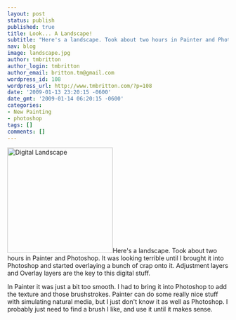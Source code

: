 ```yaml
---
layout: post
status: publish
published: true
title: Look... A Landscape!
subtitle: "Here's a landscape. Took about two hours in Painter and Photoshop."
nav: blog
image: landscape.jpg
author: tmbritton
author_login: tmbritton
author_email: britton.tm@gmail.com
wordpress_id: 108
wordpress_url: http://www.tmbritton.com/?p=108
date: '2009-01-13 23:20:15 -0600'
date_gmt: '2009-01-14 06:20:15 -0600'
categories:
- New Painting
- photoshop
tags: []
comments: []
---
```

<p><a href="http://www.tmbritton.com/art/photo/3196275692/digital-landscape.html" class="tt-flickr tt-flickr-Small" title="Digital Landscape"><img class="float-right" src="http://farm4.static.flickr.com/3329/3196275692_32c9b21b61_m.jpg" alt="Digital Landscape" width="240" height="240" /></a>Here's a landscape.  Took about two hours in Painter and Photoshop.  It was looking terrible until I brought it into Photoshop and started overlaying a bunch of crap onto it.  Adjustment layers and Overlay layers are the key to this digital stuff. </p>
<p>In Painter it was just a bit too smooth.  I had to bring it into Photoshop to add the texture and those brushstrokes.  Painter can do some really nice stuff with simulating natural media, but I just don't know it as well as Photoshop.  I probably just need to find a brush I like, and use it until it makes sense.  </p>
